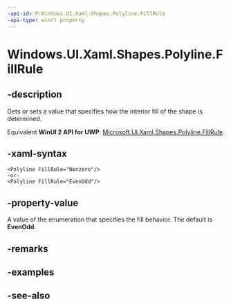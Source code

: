 ```yaml
---
-api-id: P:Windows.UI.Xaml.Shapes.Polyline.FillRule
-api-type: winrt property
---
```


<!-- Property syntax
public Windows.UI.Xaml.Media.FillRule FillRule { get;  set; }
-->

# Windows.UI.Xaml.Shapes.Polyline.FillRule

## -description
Gets or sets a value that specifies how the interior fill of the shape is determined.

Equivalent **WinUI 2 API for UWP**: [Microsoft.UI.Xaml.Shapes.Polyline.FillRule](/windows/winui/api/microsoft.ui.xaml.shapes.polyline.fillrule).

## -xaml-syntax
```xaml
<Polyline FillRule="Nonzero"/>
-or-
<Polyline FillRule="EvenOdd"/>
```


## -property-value
A value of the enumeration that specifies the fill behavior. The default is **EvenOdd**.

## -remarks

## -examples

## -see-also
